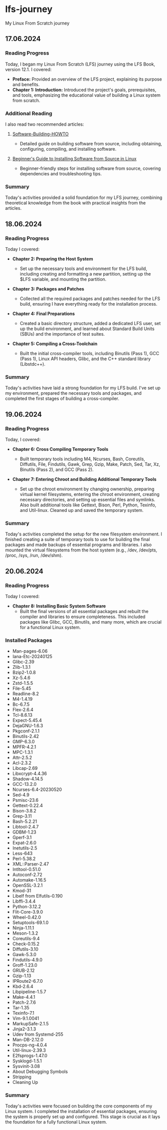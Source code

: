 # lfs-journey
My Linux From Scratch journey


## 17.06.2024

### Reading Progress

Today, I began my Linux From Scratch (LFS) journey using the LFS Book, version 12.1. I covered:

- **Preface:** Provided an overview of the LFS project, explaining its purpose and benefits.
- **Chapter 1: Introduction:** Introduced the project's goals, prerequisites, and tools, emphasizing the educational value of building a Linux system from scratch.

### Additional Reading

I also read two recommended articles:

1. [Software-Building-HOWTO](https://tldp.org/HOWTO/Software-Building-HOWTO.html)
   - Detailed guide on building software from source, including obtaining, configuring, compiling, and installing software.

2. [Beginner's Guide to Installing Software from Source in Linux](https://moi.vonos.net/linux/beginners-installing-from-source/)
   - Beginner-friendly steps for installing software from source, covering dependencies and troubleshooting tips.

### Summary

Today's activities provided a solid foundation for my LFS journey, combining theoretical knowledge from the book with practical insights from the articles.


## 18.06.2024

### Reading Progress

Today I covered:

- **Chapter 2: Preparing the Host System**
  - Set up the necessary tools and environment for the LFS build, including creating and formatting a new partition, setting up the $LFS variable, and mounting the partition.

- **Chapter 3: Packages and Patches**
  - Collected all the required packages and patches needed for the LFS build, ensuring I have everything ready for the installation process.

- **Chapter 4: Final Preparations**
  - Created a basic directory structure, added a dedicated LFS user, set up the build environment, and learned about Standard Build Units (SBUs) and the importance of test suites.

- **Chapter 5: Compiling a Cross-Toolchain**
  - Built the initial cross-compiler tools, including Binutils (Pass 1), GCC (Pass 1), Linux API headers, Glibc, and the C++ standard library (Libstdc++).

### Summary

Today's activities have laid a strong foundation for my LFS build. I've set up my environment, prepared the necessary tools and packages, and completed the first stages of building a cross-compiler.


## 19.06.2024

### Reading Progress

Today, I covered:

- **Chapter 6: Cross Compiling Temporary Tools**
  - Built temporary tools including M4, Ncurses, Bash, Coreutils, Diffutils, File, Findutils, Gawk, Grep, Gzip, Make, Patch, Sed, Tar, Xz, Binutils (Pass 2), and GCC (Pass 2).

- **Chapter 7: Entering Chroot and Building Additional Temporary Tools**
  - Set up the chroot environment by changing ownership, preparing virtual kernel filesystems, entering the chroot environment, creating necessary directories, and setting up essential files and symlinks. Also built additional tools like Gettext, Bison, Perl, Python, Texinfo, and Util-linux. Cleaned up and saved the temporary system.

### Summary

Today's activities completed the setup for the new filesystem environment. I finished creating a suite of temporary tools to use for building the final packages and made backups of essential programs and libraries. I also mounted the virtual filesystems from the host system (e.g., /dev, /dev/pts, /proc, /sys, /run, /dev/shm).


## 20.06.2024

### Reading Progress

Today I covered:

- **Chapter 8: Installing Basic System Software**
  - Built the final versions of all essential packages and rebuilt the compiler and libraries to ensure completeness. This included packages like Glibc, GCC, Binutils, and many more, which are crucial for a functional Linux system.

### Installed Packages

- Man-pages-6.06
- Iana-Etc-20240125
- Glibc-2.39
- Zlib-1.3.1
- Bzip2-1.0.8
- Xz-5.4.6
- Zstd-1.5.5
- File-5.45
- Readline-8.2
- M4-1.4.19
- Bc-6.7.5
- Flex-2.6.4
- Tcl-8.6.13
- Expect-5.45.4
- DejaGNU-1.6.3
- Pkgconf-2.1.1
- Binutils-2.42
- GMP-6.3.0
- MPFR-4.2.1
- MPC-1.3.1
- Attr-2.5.2
- Acl-2.3.2
- Libcap-2.69
- Libxcrypt-4.4.36
- Shadow-4.14.5
- GCC-13.2.0
- Ncurses-6.4-20230520
- Sed-4.9
- Psmisc-23.6
- Gettext-0.22.4
- Bison-3.8.2
- Grep-3.11
- Bash-5.2.21
- Libtool-2.4.7
- GDBM-1.23
- Gperf-3.1
- Expat-2.6.0
- Inetutils-2.5
- Less-643
- Perl-5.38.2
- XML::Parser-2.47
- Intltool-0.51.0
- Autoconf-2.72
- Automake-1.16.5
- OpenSSL-3.2.1
- Kmod-31
- Libelf from Elfutils-0.190
- Libffi-3.4.4
- Python-3.12.2
- Flit-Core-3.9.0
- Wheel-0.42.0
- Setuptools-69.1.0
- Ninja-1.11.1
- Meson-1.3.2
- Coreutils-9.4
- Check-0.15.2
- Diffutils-3.10
- Gawk-5.3.0
- Findutils-4.9.0
- Groff-1.23.0
- GRUB-2.12
- Gzip-1.13
- IPRoute2-6.7.0
- Kbd-2.6.4
- Libpipeline-1.5.7
- Make-4.4.1
- Patch-2.7.6
- Tar-1.35
- Texinfo-7.1
- Vim-9.1.0041
- MarkupSafe-2.1.5
- Jinja2-3.1.3
- Udev from Systemd-255
- Man-DB-2.12.0
- Procps-ng-4.0.4
- Util-linux-2.39.3
- E2fsprogs-1.47.0
- Sysklogd-1.5.1
- Sysvinit-3.08
- About Debugging Symbols
- Stripping
- Cleaning Up

### Summary

Today's activities were focused on building the core components of my Linux system. I completed the installation of essential packages, ensuring the system is properly set up and configured. This stage is crucial as it lays the foundation for a fully functional Linux system.

